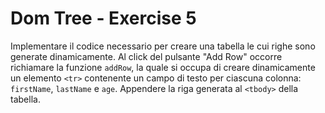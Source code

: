 # Dom Tree - Exercise 5
Implementare il codice necessario per creare una tabella le cui righe sono generate dinamicamente.
Al click del pulsante "Add Row" occorre richiamare la funzione `addRow`, la quale si occupa di creare dinamicamente un elemento `<tr>` contenente un campo di testo per ciascuna colonna: `firstName`, `lastName` e `age`. Appendere la riga generata al `<tbody>` della tabella.